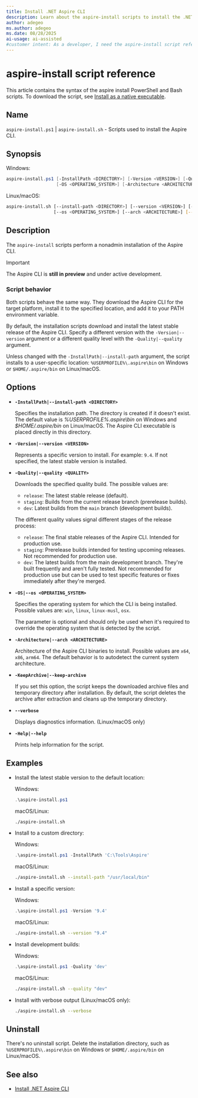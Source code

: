 ```yaml
---
title: Install .NET Aspire CLI
description: Learn about the aspire-install scripts to install the .NET Aspire CLI. Use the .NET Aspire CLI to create, run, and manage .NET Aspire projects.
author: adegeo
ms.author: adegeo
ms.date: 08/28/2025
ai-usage: ai-assisted
#customer intent: As a developer, I need the aspire-install script reference so that I know what options it provides when installing the Aspire CLI.
---
```


# aspire-install script reference

This article contains the syntax of the aspire install PowerShell and Bash scripts. To download the script, see [Install as a native executable](install.md#install-as-a-native-executable).

## Name

`aspire-install.ps1` | `aspire-install.sh` - Scripts used to install the Aspire CLI.

## Synopsis

Windows:

```powershell
aspire-install.ps1 [-InstallPath <DIRECTORY>] [-Version <VERSION>] [-Quality <QUALITY>]
                   [-OS <OPERATING_SYSTEM>] [-Architecture <ARCHITECTURE>] [-KeepArchive] [-Help]"
```

Linux/macOS:

```bash
aspire-install.sh [--install-path <DIRECTORY>] [--version <VERSION>] [--quality <QUALITY>]
                  [--os <OPERATING_SYSTEM>] [--arch <ARCHITECTURE>] [--keep-archive] [--verbose] [--help]
```

## Description

The `aspire-install` scripts perform a nonadmin installation of the Aspire CLI.

> [!IMPORTANT]
> The Aspire CLI is **still in preview** and under active development.

### Script behavior

Both scripts behave the same way. They download the Aspire CLI for the target platform, install it to the specified location, and add it to your PATH environment variable.

By default, the installation scripts download and install the latest stable release of the Aspire CLI. Specify a different version with the `-Version|--version` argument or a different quality level with the `-Quality|--quality` argument.

Unless changed with the `-InstallPath|--install-path` argument, the script installs to a user-specific location: `%USERPROFILE%\.aspire\bin` on Windows or `$HOME/.aspire/bin` on Linux/macOS.

## Options

- **`-InstallPath|--install-path <DIRECTORY>`**

  Specifies the installation path. The directory is created if it doesn't exist. The default value is *%USERPROFILE%\.aspire\bin* on Windows and *$HOME/.aspire/bin* on Linux/macOS. The Aspire CLI executable is placed directly in this directory.

- **`-Version|--version <VERSION>`**

  Represents a specific version to install. For example: `9.4`. If not specified, the latest stable version is installed.

- **`-Quality|--quality <QUALITY>`**

  Downloads the specified quality build. The possible values are:

  - `release`: The latest stable release (default).
  - `staging`: Builds from the current release branch (prerelease builds).
  - `dev`: Latest builds from the `main` branch (development builds).

  The different quality values signal different stages of the release process:

  - `release`: The final stable releases of the Aspire CLI. Intended for production use.
  - `staging`: Prerelease builds intended for testing upcoming releases. Not recommended for production use.
  - `dev`: The latest builds from the main development branch. They're built frequently and aren't fully tested. Not recommended for production use but can be used to test specific features or fixes immediately after they're merged.

- **`-OS|--os <OPERATING_SYSTEM>`**

  Specifies the operating system for which the CLI is being installed. Possible values are: `win`, `linux`, `linux-musl`, `osx`.

  The parameter is optional and should only be used when it's required to override the operating system that is detected by the script.

- **`-Architecture|--arch <ARCHITECTURE>`**

  Architecture of the Aspire CLI binaries to install. Possible values are `x64`, `x86`, `arm64`. The default behavior is to autodetect the current system architecture.

- **`-KeepArchive|--keep-archive`**

  If you set this option, the script keeps the downloaded archive files and temporary directory after installation. By default, the script deletes the archive after extraction and cleans up the temporary directory.

- **`--verbose`**

  Displays diagnostics information. (Linux/macOS only)

- **`-Help|--help`**

  Prints help information for the script.

## Examples

- Install the latest stable version to the default location:

  Windows:

  ```powershell
  .\aspire-install.ps1
  ```

  macOS/Linux:

  ```bash
  ./aspire-install.sh
  ```

- Install to a custom directory:

  Windows:

  ```powershell
  .\aspire-install.ps1 -InstallPath 'C:\Tools\Aspire'
  ```

  macOS/Linux:

  ```bash
  ./aspire-install.sh --install-path "/usr/local/bin"
  ```

- Install a specific version:

  Windows:

  ```powershell
  .\aspire-install.ps1 -Version '9.4'
  ```

  macOS/Linux:

  ```bash
  ./aspire-install.sh --version "9.4"
  ```

- Install development builds:

  Windows:

  ```powershell
  .\aspire-install.ps1 -Quality 'dev'
  ```

  macOS/Linux:

  ```bash
  ./aspire-install.sh --quality "dev"
  ```

- Install with verbose output (Linux/macOS only):

  ```bash
  ./aspire-install.sh --verbose
  ```

## Uninstall

There's no uninstall script. Delete the installation directory, such as `%USERPROFILE%\.aspire\bin` on Windows or `$HOME/.aspire/bin` on Linux/macOS.

## See also

- [Install .NET Aspire CLI](install.md)
